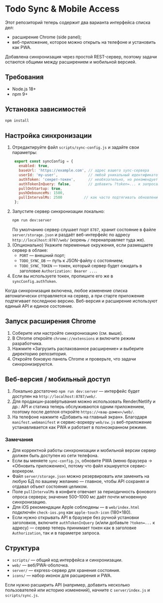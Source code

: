 # Todo Sync & Mobile Access

Этот репозиторий теперь содержит два варианта интерфейса списка дел:
- расширение Chrome (side panel);
- веб-приложение, которое можно открыть на телефоне и установить как PWA.

Добавлена синхронизация через простой REST-сервер, поэтому задачи остаются общими между расширением и мобильной версией.

## Требования
- Node.js 18+
- npm 9+

## Установка зависимостей
```bash
npm install
```

## Настройка синхронизации
1. Отредактируйте файл `scripts/sync-config.js` и задайте свои параметры:
   ```js
    export const syncConfig = {
      enabled: true,
      baseUrl: 'https://example.com', // адрес вашего sync-сервера
      userId: 'my-user',              // любой уникальный идентификатор
      authToken: 'секрет-токен',      // необязательно, но рекомендуется
      authTokenInQuery: false,        // добавить ?token=... к запросам
      pullOnStartup: true,
      pushDebounceMs: 1500,
      pullIntervalMs: 2500          // как часто подтягивать обновления (мс)
    };
   ```
2. Запустите сервер синхронизации локально:
   ```bash
   npm run dev:server
   ```
   По умолчанию сервер слушает порт `8787`, хранит состояние в файле `server/storage.json` и раздаёт веб-интерфейс по адресу `http://localhost:8787/web/` (корень `/` перенаправляет туда же).
3. (Опционально) Укажите переменные окружения, если размещаете сервер в облаке:
   - `PORT` — внешний порт;
   - `TODO_SYNC_DB` — путь к JSON-файлу с состоянием;
   - `TODO_SYNC_TOKEN` — токен, который сервер будет ожидать в заголовке `Authorization: Bearer ...`.
4. Если вы используете токен, пропишите его же в `syncConfig.authToken`.

Когда синхронизация включена, любое изменение списка автоматически отправляется на сервер, а при старте приложение подтягивает последнюю версию. Веб-версия и расширение используют единый API и единое состояние.

## Запуск расширения Chrome
1. Соберите или настройте синхронизацию (см. выше).
2. В Chrome откройте `chrome://extensions` и включите режим разработчика.
3. Нажмите «Загрузить распакованное расширение» и выберите директорию репозитория.
4. Откройте боковую панель Chrome и проверьте, что задачи синхронизируются.

## Веб-версия / мобильный доступ
1. Локально достаточно `npm run dev:server` — интерфейс будет доступен на `http://localhost:8787/web/`.
2. Для продакшн-развёртывания можно использовать Render/Netlify и др.: API и статика теперь обслуживаются одним приложением, поэтому после деплоя откройте `https://<ваш-домен>/web/`.
3. На телефоне нажмите «Добавить на главный экран». Благодаря `manifest.webmanifest` и сервис-воркеру `web/sw.js` веб-приложение устанавливается как PWA и работает в полноэкранном режиме.

### Замечания
- Для корректной работы синхронизации и мобильной версии сервер должен быть доступен из сети телефона.
- Если вы меняете `sync-config.js`, обновите PWA (меню браузера → «Обновить приложение»), потому что файл кэшируется сервис-воркером.
- Файл `server/storage.json` можно резервировать или заменить на любую БД по вашему желанию — главное, чтобы API сохранял и отдавал объект состояния целиком.
- Поле `pullIntervalMs` в конфиге отвечает за периодичность фонового опроса сервера; значение 500–1000 мс даёт почти мгновенную синхронизацию.
- Для iOS рекомендации Apple соблюдены — в `web/index.html` подключён `check-ios.png` как `apple-touch-icon` (180×180).
- Если нужно открывать API в браузере без ручной установки заголовков, включите `authTokenInQuery` (и/или добавьте `?token=...` к адресу) — сервер теперь принимает токен как в заголовке `Authorization`, так и в параметре запроса.

## Структура
- `scripts/` — общий код интерфейса и синхронизации.
- `web/` — веб/PWA-оболочка.
- `server/` — express-сервер для хранения состояния.
- `icons/` — набор иконок для расширения и PWA.

Если нужно расширить API (например, добавить несколько пользователей или историю изменений), начните с `server/index.js` и `scripts/sync.js`.
